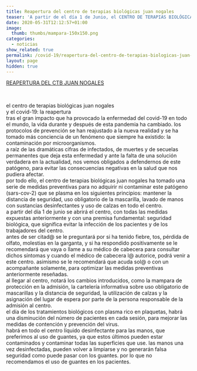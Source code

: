 ```yaml
---
title: Reapertura del centro de terapias biológicas juan nogales
teaser: 'A partir de el día 1 de Junio, el CENTRO DE TERAPIAS BIOLÓGICAS JUAN NOGALES, estará abierto y a disposición de la población general para las consultas de TRAUMATOLOGÍA y CIRUGÍA ORTOPÉDICA y para las consultas de MEDICINA ESTÉTICA con las máximas garantías de prevención para el COVID-19.' 
date: 2020-05-31T12:12:57+01:00
image: 
  thumb: thumbs/mampara-150x150.png
categories:
  - noticias
show_related: true
permalink: /covid-19/reapertura-del-centro-de-terapias-biologicas-juan-nogales
layout: page
hidden: true
---
```

[REAPERTURA DEL CTB JUAN NOGALES](https://www.nogales.eu/wp-content/uploads/2020/05/REAPERTURA-DEL-CTB-JUAN-NOGALES.pdf)

&nbsp;

el centro de terapias biológicas juan nogales  
y el covid-19: la reapertura  
tras el gran impacto que ha provocado la enfermedad del covid-19 en todo el mundo, la vida durante y después de esta pandemia ha cambiado. los protocolos de prevención se han reajustado a la nueva realidad y se ha tomado más conciencia de un fenómeno que siempre ha existido: la contaminación por microorganismos.  
a raíz de las dramáticas cifras de infectados, de muertes y de secuelas permanentes que deja esta enfermedad y ante la falta de una solución verdadera en la actualidad, nos vemos obligados a defendernos de este patógeno, para evitar las consecuencias negativas en la salud que nos pudiera afectar.  
por todo ello, el centro de terapias biológicas juan nogales ha tomado una serie de medidas preventivas para no adquirir ni contaminar este patógeno (sars-cov-2) que se plasma en los siguientes principios: mantener la distancia de seguridad, uso obligatorio de la mascarilla, lavado de manos con sustancias desinfectantes y uso de calzas en todo el centro.  
a partir del día 1 de junio se abrirá el centro, con todas las medidas expuestas anteriormente y con una premisa fundamental: seguridad biológica, que significa evitar la infección de los pacientes y de los trabajadores del centro.  
antes de ser citad@ se le preguntará por si ha tenido fiebre, tos, pérdida de olfato, molestias en la garganta, y si ha respondido positivamente se le recomendará que vaya o llame a su médico de cabecera para consultar dichos síntomas y cuando el médico de cabecera l@ autorice, podrá venir a este centro. asimismo se le recomendará que acuda sol@ o con un acompañante solamente, para optimizar las medidas preventivas anteriormente reseñadas.  
al llegar al centro, notará los cambios introducidos, como la mampara de protección en la admisión, la cartelería informativa sobre uso obligatorio de mascarillas y la distancia de seguridad, la utilización de calzas y la asignación del lugar de espera por parte de la persona responsable de la admisión al centro.  
el día de los tratamientos biológicos con plasma rico en plaquetas, habrá una disminución del número de pacientes en cada sesión, para mejorar las medidas de contención y prevención del virus.  
habrá en todo el centro líquido desinfectante para las manos, que preferimos al uso de guantes, ya que estos últimos pueden estar contaminados y contaminar todas las superficies que use. las manos una vez desinfectadas, pueden volver a limpiarse y no generarán falsa seguridad como puede pasar con los guantes. por lo que no recomendamos el uso de guantes en los pacientes.
